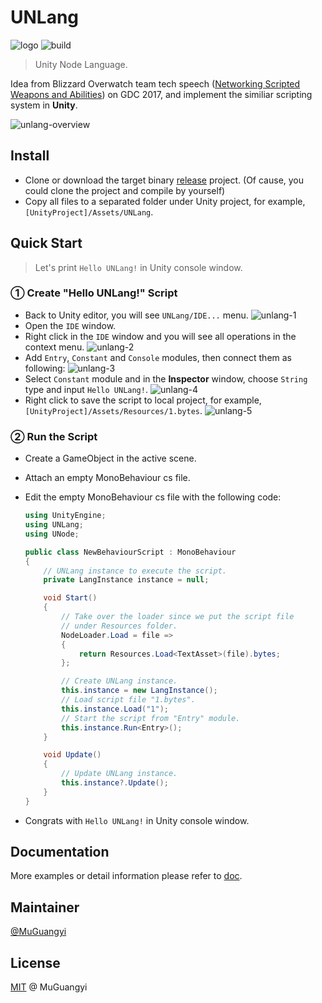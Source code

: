 # UNLang

![logo](https://muguangyi.github.io/unlang.io/icon/favicon-96x96.png)
![build](https://github.com/muguangyi/unlang/workflows/build/badge.svg)

> Unity Node Language.

Idea from Blizzard Overwatch team tech speech ([Networking Scripted Weapons and Abilities](https://www.gdcvault.com/play/1024653/Networking-Scripted-Weapons-and-Abilities)) on GDC 2017, and implement the similiar scripting system in **Unity**.

![unlang-overview](https://muguangyi.github.io/unlang.io/assets/unlang-overview.png)

## Install

* Clone or download the target binary [release](https://github.com/muguangyi/unlang-release) project. (Of cause, you could clone the project and compile by yourself)
* Copy all files to a separated folder under Unity project, for example, `[UnityProject]/Assets/UNLang`.

## Quick Start

> Let's print `Hello UNLang!` in Unity console window.

### ① Create "Hello UNLang!" Script

* Back to Unity editor, you will see `UNLang/IDE...` menu.
  ![unlang-1](https://muguangyi.github.io/unlang.io/assets/unlang-1.png)
* Open the `IDE` window.
* Right click in the `IDE` window and you will see all operations in the context menu.
  ![unlang-2](https://muguangyi.github.io/unlang.io/assets/unlang-2.png)
* Add `Entry`, `Constant` and `Console` modules, then connect them as following:
  ![unlang-3](https://muguangyi.github.io/unlang.io/assets/unlang-3.png)
* Select `Constant` module and in the **Inspector** window, choose `String` type and input `Hello UNLang!`.
  ![unlang-4](https://muguangyi.github.io/unlang.io/assets/unlang-4.png)
* Right click to save the script to local project, for example, `[UnityProject]/Assets/Resources/1.bytes`.
  ![unlang-5](https://muguangyi.github.io/unlang.io/assets/unlang-5.png)

### ② Run the Script

* Create a GameObject in the active scene.
* Attach an empty MonoBehaviour cs file.
* Edit the empty MonoBehaviour cs file with the following code:
  
  ```csharp
  using UnityEngine;
  using UNLang;
  using UNode;

  public class NewBehaviourScript : MonoBehaviour
  {
      // UNLang instance to execute the script.
      private LangInstance instance = null;

      void Start()
      {
          // Take over the loader since we put the script file
          // under Resources folder.
          NodeLoader.Load = file =>
          {
              return Resources.Load<TextAsset>(file).bytes;
          };

          // Create UNLang instance.
          this.instance = new LangInstance();
          // Load script file "1.bytes".
          this.instance.Load("1");
          // Start the script from "Entry" module.
          this.instance.Run<Entry>();
      }

      void Update()
      {
          // Update UNLang instance.
          this.instance?.Update();
      }
  }
  ```

* Congrats with `Hello UNLang!` in Unity console window.

## Documentation

More examples or detail information please refer to [doc](https://muguangyi.github.io/unlang.io).

## Maintainer

[@MuGuangyi](https://github.com/muguangyi)

## License

[MIT](LICENSE) @ MuGuangyi
